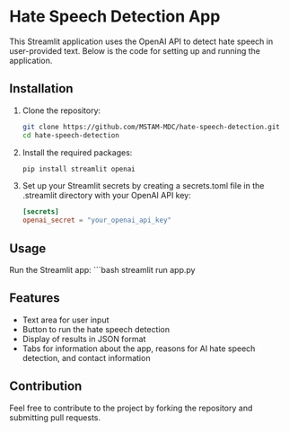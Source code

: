 # Hate Speech Detection App

This Streamlit application uses the OpenAI API to detect hate speech in user-provided text. Below is the code for setting up and running the application.

## Installation

1. Clone the repository:
   ```bash
   git clone https://github.com/MSTAM-MDC/hate-speech-detection.git
   cd hate-speech-detection
2.	Install the required packages:
    ```bash
    pip install streamlit openai	

3.	Set up your Streamlit secrets by creating a secrets.toml file in the .streamlit directory with your OpenAI API key:
    ```toml
    [secrets]
    openai_secret = "your_openai_api_key"
	
## Usage
Run the Streamlit app:
    ```bash
    streamlit run app.py

## Features
* Text area for user input
* Button to run the hate speech detection
* Display of results in JSON format
* Tabs for information about the app, reasons for AI hate speech detection, and contact information

## Contribution
Feel free to contribute to the project by forking the repository and submitting pull requests.
